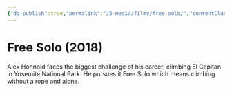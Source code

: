 ```yaml
---
{"dg-publish":true,"permalink":"/5-media/filmy/free-solo/","contentClasses":"movie","tags":["to-watch","фильм","#Documentary","#Adventure","#Sport"]}
---
```


# Free Solo (2018)
 
Alex Honnold faces the biggest challenge of his career, climbing El Capitan in Yosemite National Park. He pursues it Free Solo which means climbing without a rope and alone.

